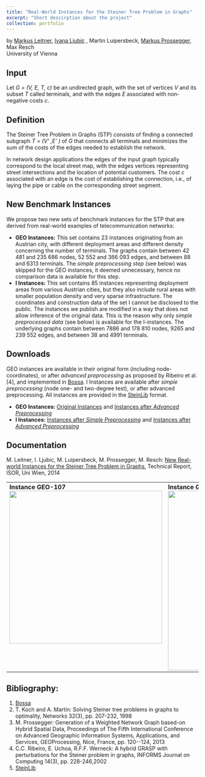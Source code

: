 ```yaml
---
title: "Real-World Instances for the Steiner Tree Problem in Graphs"
excerpt: "Short descirption about the project"
collection: portfolio
---
```


by <a href="http://homepage.univie.ac.at/markus.leitner/">Markus Leitner</a>, <a href="http://homepage.univie.ac.at/ivana.ljubic/"> Ivana Ljubic</a> , Martin Luipersbeck, <a href="http://www.fh-kaernten.at/ueber-die-fh/mitarbeiterinnen/detail.html?per_oid=-1025000000000006254">Markus Prossegger</a>, Max Resch <br> University of Vienna

## Input

Let <em>G = (V, E, T, c) </em> be an undirected graph, with the set of vertices <em>V</em> and its subset <em>T</em> called terminals, and with the edges <em>E</em> associated with non-negative costs <em>c</em>.

## Definition

The Steiner Tree Problem in Graphs (STP) consists of finding a connected subgraph <em>T = (V' ,E' )</em> of <em>G</em> that connects all terminals and minimizes the sum of the costs of the edges needed to establish the network.

In network design applications the edges of the input graph typically correspond to the local street map, with the edges vertices representing street intersections and the location of potential customers. The cost <em>c</em> associated with an edge is the cost of establishing the connection, i.e., of laying the pipe or cable on the corresponding street segment.

## New Benchmark Instances

<td>
	We propose two new sets of benchmark instances for the STP that are derived from real-world examples of telecommunication networks:
	<ul>
		<li> <b> GEO Instances:</b> This set contains 23 instances originating from an Austrian city, with different deployment areas and different density concerning the number of terminals.  The graphs contain between 42 481 and 235 686 nodes, 52 552 and 366 093 edges, and between 88 and 6313 terminals.  The <i>simple preprocessing step</i> (see below) was skipped for the GEO instances, it deemed unnecessary, hence no comparison data is available for this step.</li>
		<li> <b>I Instances:</b> This set contains 85 instances representing deployment areas from various Austrian cities, but they also include rural areas with  smaller population density and very sparse infrastructure. The coordinates and construction data of the set I cannot be disclosed to the public. The instances we publish are modified in a way that does not allow inference of the original data. This is the reason why only <i>simple preprocessed data</i> (see below) is available for the I-instances. The underlying graphs contain between 7886 and 178 810 nodes, 9265 and 239 552 edges, and between 38 and 4991 terminals.</li>
	</ul>
</td>

## Downloads

<td> 
	GEO instances are available in their original form (including node-coordinates), or after <i>advanced preprocessing</i> as proposed by Ribeiro et al.[4], and implemented in <a href="http://www.cs.princeton.edu/~rwerneck/bossa/">Bossa</a>. I Instances are available after <i>simple preprocessing</i> (node one- and two-degree test), or after advanced preprocessing. All instances are provided in the <a href="http://steinlib.zib.de">SteinLib</a> format.
	<ul>
		<li> <b> GEO Instances: </b> <a href="{{site.url}}/docs/stp/instances/geo_original.tar.xz"> Original Instances</a> and <a href="{{site.url}}/docs/stp/instances/geo_advanced_preprocessed.tar.xz"> Instances after <i>Advanced Preprocessing</i></a></li>
		<li> <b>I Instances:</b>  <a href="{{site.url}}/docs/stp/instances/I_simple_preprocessed.tar.xz">Instances after <i>Simple Preprocessing</i></a> and <a href="{{site.url}}/docs/stp/instances/I_advanced_preprocessed.tar.xz">Instances after <i>Advanced Preprocessing</i></a></li>
	</ul>
</td>

## Documentation

<td> 
	M. Leitner, I. Ljubic, M. Luipersbeck, M. Prossegger, M. Resch: <a href="{{site.url}}/docs/stp/realworld-stp-report-short.pdf">New Real-world Instances for the Steiner Tree Problem in Graphs</a>, Technical Report, ISOR, Uni Wien, 2014
</td>

<table cellspacing=10 cellpadding=1>
<tr>
<td valign=top> 
    <b> Instance GEO-107 </b>
    <img src="{{site.url}}/images/stp/U-G107.png" height=400>
</td>

<td valign=top> 
    <b> Instance GEO-203 </b>
    <img src="{{site.url}}/images/stp/U-G203.png" height=470>
</td>

<td valign=top> 
    <b> Instance GEO-309 </b>
    <img src="{{site.url}}/images/stp/U-G309.png" height=470>
</td>
</tr>
</table>

## Bibliography:

<td>
	<ol>
		<li> <a href="http://www.cs.princeton.edu/~rwerneck/bossa/">Bossa</a> <!--, R.F.F. Werneck --></li>
		<li> T. Koch and A.  Martin: Solving Steiner tree problems in graphs to optimality, Networks 32(3), pp. 207-232, 1998</li>
		<li> M. Prossegger:  Generation of a Weighted Network Graph based-on Hybrid Spatial Data, Proceedings of The Fifth International Conference on Advanced Geographic Information Systems, Applications, and Services, GEOProcessing, Nice, France, pp. 120--124, 2013</li>
		<li> C.C. Ribeiro, E. Uchoa, R.F.F. Werneck: A hybrid GRASP with perturbations for the Steiner problem in graphs, INFORMS Journal on Computing 14(3), pp. 228-246,2002</li>
		<li> <a href="http://steinlib.zib.de">SteinLib</a></li>
	</ol>
</td>
